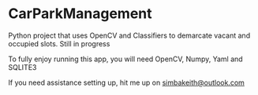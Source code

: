 # CarParkManagement

Python project that uses OpenCV and Classifiers to demarcate vacant and occupied slots. Still in progress 

To fully enjoy running this app, you will need OpenCV, Numpy, Yaml and SQLITE3

If you need assistance setting up, hit me up on simbakeith@outlook.com
